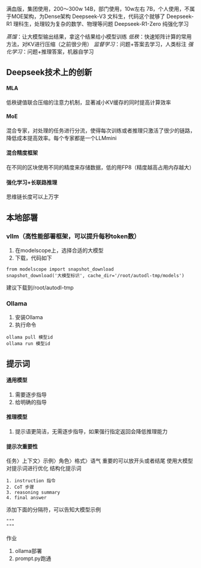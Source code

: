 满血版，集团使用，200～300w
14B，部门使用，10w左右
7B，个人使用，不属于MOE架构，为Dense架构
Deepseek-V3 文科生，代码这个就够了
Deepseek-R1 理科生，处理较为复杂的数学、物理等问题
Deepseek-R1-Zero 纯强化学习 

*蒸馏*：让大模型输出结果，拿这个结果给小模型训练
*低秩*：快速矩阵计算的常用方法，对KV进行压缩（之前很少用）
*监督学习*：问题+答案去学习，人类标注
*强化学习*：问题+推理答案，机器自学习

## Deepseek技术上的创新
#### MLA
低秩键值联合压缩的注意力机制，显著减小KV缓存的同时提高计算效率
#### MoE
混合专家，对处理的任务进行分流，使得每次训练或者推理只激活了很少的链路，降低成本提高效率。每个专家都是一个LLMmini
#### 混合精度框架
在不同的区块使用不同的精度来存储数据，低的用FP8（精度越高占用内存越大）
#### 强化学习+长联路推理
思维链长度可以上万字

## 本地部署
### vllm（高性能部署框架，可以提升每秒token数）
1. 在modelscope上，选择合适的大模型
2. 下载，代码如下
```
from modelscope import snapshot_download
snapshot_download('大模型标识', cache_dir='/root/autodl-tmp/models')
```
建议下载到/root/autodl-tmp
### Ollama
1. 安装Ollama
2. 执行命令
```
ollama pull 模型id
ollama run 模型id
```

## 提示词
#### 通用模型
1. 需要逐步指导
2. 给明确的指导
#### 推理模型
1. 提示语更简洁，无需逐步指导，如果强行指定返回会降低推理能力

#### 提示次重要性
任务〉上下文〉示例〉角色〉格式〉语气
重要的可以放开头或者结尾
使用大模型对提示词进行优化
结构化提示词
```
1. instruction 指令
2. CoT 步骤
3. reasoning summary
4. final answer
```
添加下面的分隔符，可以告知大模型示例
```
"""
"""
```

作业
1. ollama部署
2. prompt.py跑通
